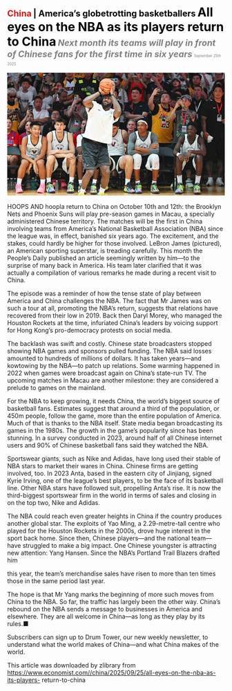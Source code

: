 <span style="color:#E3120B; font-size:14.9pt; font-weight:bold;">China</span> <span style="color:#000000; font-size:14.9pt; font-weight:bold;">| America’s globetrotting basketballers</span>
<span style="color:#000000; font-size:21.0pt; font-weight:bold;">All eyes on the NBA as its players return to China</span>
<span style="color:#808080; font-size:14.9pt; font-weight:bold; font-style:italic;">Next month its teams will play in front of Chinese fans for the first time in six years</span>
<span style="color:#808080; font-size:6.2pt;">September 25th 2025</span>

![](../images/031_All_eyes_on_the_NBA_as_its_players_return_to_China/p0137_img01.jpeg)

HOOPS AND hoopla return to China on October 10th and 12th: the Brooklyn Nets and Phoenix Suns will play pre-season games in Macau, a specially administered Chinese territory. The matches will be the first in China involving teams from America’s National Basketball Association (NBA) since the league was, in effect, banished six years ago. The excitement, and the stakes, could hardly be higher for those involved. LeBron James (pictured), an American sporting superstar, is treading carefully. This month the People’s Daily published an article seemingly written by him—to the surprise of many back in America. His team later clarified that it was actually a compilation of various remarks he made during a recent visit to China.

The episode was a reminder of how the tense state of play between America and China challenges the NBA. The fact that Mr James was on such a tour at all, promoting the NBA’s return, suggests that relations have recovered from their low in 2019. Back then Daryl Morey, who managed the Houston Rockets at the time, infuriated China’s leaders by voicing support for Hong Kong’s pro-democracy protests on social media.

The backlash was swift and costly. Chinese state broadcasters stopped showing NBA games and sponsors pulled funding. The NBA said losses amounted to hundreds of millions of dollars. It has taken years—and kowtowing by the NBA—to patch up relations. Some warming happened in 2022 when games were broadcast again on China’s state-run TV. The upcoming matches in Macau are another milestone: they are considered a prelude to games on the mainland.

For the NBA to keep growing, it needs China, the world’s biggest source of basketball fans. Estimates suggest that around a third of the population, or 450m people, follow the game, more than the entire population of America. Much of that is thanks to the NBA itself. State media began broadcasting its games in the 1980s. The growth in the game’s popularity since has been stunning. In a survey conducted in 2023, around half of all Chinese internet users and 90% of Chinese basketball fans said they watched the NBA.

Sportswear giants, such as Nike and Adidas, have long used their stable of NBA stars to market their wares in China. Chinese firms are getting involved, too. In 2023 Anta, based in the eastern city of Jinjiang, signed Kyrie Irving, one of the league’s best players, to be the face of its basketball line. Other NBA stars have followed suit, propelling Anta’s rise. It is now the third-biggest sportswear firm in the world in terms of sales and closing in on the top two, Nike and Adidas.

The NBA could reach even greater heights in China if the country produces another global star. The exploits of Yao Ming, a 2.29-metre-tall centre who played for the Houston Rockets in the 2000s, drove huge interest in the sport back home. Since then, Chinese players—and the national team—have struggled to make a big impact. One Chinese youngster is attracting new attention: Yang Hansen. Since the NBA’s Portland Trail Blazers drafted him

this year, the team’s merchandise sales have risen to more than ten times those in the same period last year.

The hope is that Mr Yang marks the beginning of more such moves from China to the NBA. So far, the traffic has largely been the other way. China’s rebound on the NBA sends a message to businesses in America and elsewhere. They are all welcome in China—as long as they play by its rules.■

Subscribers can sign up to Drum Tower, our new weekly newsletter, to understand what the world makes of China—and what China makes of the world.

This article was downloaded by zlibrary from https://www.economist.com//china/2025/09/25/all-eyes-on-the-nba-as-its-players- return-to-china